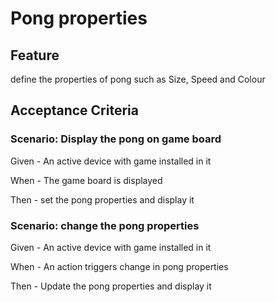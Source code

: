 # Pong properties

## Feature

  define the properties of pong such as Size, Speed and Colour
  
## Acceptance Criteria

### Scenario: Display the pong on game board

  Given - An active device with game installed in it
  
  When - The game board is displayed
  
  Then - set the pong properties and display it
  
### Scenario: change the pong properties

  Given - An active device with game installed in it
  
  When - An action triggers change in pong properties
  
  Then - Update the pong properties and display it
